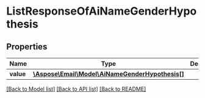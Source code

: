 # ListResponseOfAiNameGenderHypothesis


## Properties
Name | Type | Description | Notes
---- | ---- | ----------- | -----
**value** | [**\Aspose\Email\Model\AiNameGenderHypothesis[]**](AiNameGenderHypothesis.md) |  | [optional] 




[[Back to Model list]](README.md#documentation-for-models) [[Back to API list]](README.md#documentation-for-api-endpoints) [[Back to README]](README.md)

